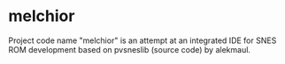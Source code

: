 # melchior
Project code name "melchior" is an attempt at an integrated IDE for SNES ROM development based on pvsneslib (source code) by alekmaul.
